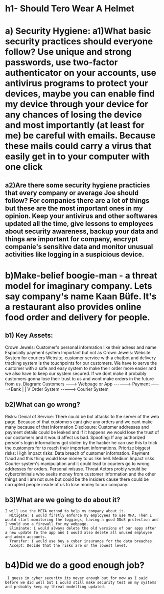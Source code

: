 # h1- Should Tero Wear A Helmet
# a) Security Hygiene: a1)What basic security practices should everyone follow? Use unique and strong passwords,  use two-factor authenticator on your accounts, use antivirus programs to protect your devices, maybe you can enable find my device through your device for any chances of losing the device and most importantly (at least for me) be careful with emails. Because these mails could carry a virus that easily get in to your computer with one click
## a2)Are there some security hygiene practicies that every company or average Joe should follow? For companies there are a lot of things but these are the most important ones in my opinion. Keep your antivirus and other softwares updated all the time, give lessons to employees about security awareness, backup your data and things are important for company, encrypt companie's sensitive data and monitor unusual activities like logging in a suspicious device.
# b)Make-belief boogie-man - a threat model for imaginary company. Lets say company's name Kaan Büfe. It's a restaurant also provides online food order and delivery for people.
## b1) Key Assets:
 Crown Jewels: 
  Customer's personal information like their adress and name
  Espacially payment system
 Important but not as Crown Jewels:
   Website
   System for couriers
Website, customer service with a chatbot and delivery tracking system is the touchpoints for our customers. We have to serve the customer with a safe and easy system to make their order more easier and we also have to keep our system secured. If we dont make it probably customers gonna lose their trust to us and wont make orders in the future from us.
Diagram: Customers ---> Webpage or App ------> Payment ------>Bank 
                             |
                             |
                             V
                         Order System -----> Courier System
## b2)What can go wrong?
  Risks: Denial of Service: There could be bot attacks to the server of the web page. Because of that customers cant give any orders and we cant make many because of that
         Information Disclosure: Customer addresses and payment details could be leaked and if it happens we would lose the trust of our costumers and it would affect us bad.
         Spoofing: If any authorized person's login informations got stolen by the hacker he can use this to trick the customers for to reach their important informations.
  Priorize biggest risks:
      High İmpact risks:
        Data breach of customer information.
        Payment fraud and this thing would lose money to us like hell.
       Medium İmpact risks:
        Courier system's manipulation and it could lead to couriers go to wrong addresses for orders.
        Personal misuse.
  Threat Actors probly would be cybercriminals who seeks money from customer information and the other things and I am not sure but could be the insiders cause there could be corrupted people inside of us to lose money to our company.

  ## b3)What are we going to do about it?
    I will use the META method to help my company about it.
      Mitigate: I would firstly enforce my employees to use MFA. Then I would start monitoring the loggings, having a good DDoS protection and I would use a firewall for my webpage.
      Eliminate: I would always delete the old versions of our apps after a new update fo the app and I would also delete all unused employee and admin accounts.
      Transfer: I would use buy a cyber insurance for the data breaches.
      Accept: Decide that the risks are on the lowest levet.

  # b4)Did we do a good enough job?
     I guess in cyber security its never enough but for now as I said before we did well but I would still make security test on my systems and probably keep my threat modelling updated.
